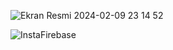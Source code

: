 


![Ekran Resmi 2024-02-09 23 14 52](https://github.com/SarperKececi/FirebaseInstaClone/assets/149234315/15c68abe-f929-4a25-b770-a815d0b50b5f)


![InstaFirebase](https://github.com/SarperKececi/FirebaseInstaClone/assets/149234315/4b3cca1c-92c6-436f-aac1-b4daff1e9016)
